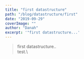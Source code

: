 ```yaml
---
title: "first datastructure"
path: "/blog/datastructure/first"
date: "2019-09-29"
coverImage: ""
author: "Danah"
excerpt: '"first datastructure...'
---
```


> first datastructure..\
> test.\
